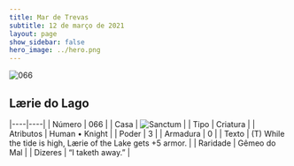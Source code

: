 ```yaml
---
title: Mar de Trevas
subtitle: 12 de março de 2021
layout: page
show_sidebar: false
hero_image: ../hero.png
---
```


![066](https://cdn.keyforgegame.com/media/card_front/pt/496_066_Q2FRFRC8W4X8_pt.png)

## Lærie do Lago

|----|----|
| Número | 066 |
| Casa | ![Sanctum](https://archonarcana.com/images/thumb/c/c7/Sanctum.png/22px-Sanctum.png "Santuário") |
| Tipo | Criatura |
| Atributos | Human • Knight |
| Poder | 3 |
| Armadura | 0 |
| Texto | (T) While the tide is high, Lærie of the Lake gets +5 armor. |
| Raridade | Gêmeo do Mal |
| Dizeres | “I taketh away.” |
